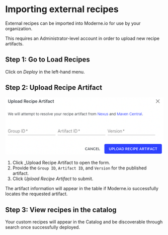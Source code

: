 # Importing external recipes

External recipes can be imported into Moderne.io for use by your organization.

This requires an Administrator-level account in order to upload new recipe artifacts.

## Step 1: Go to Load Recipes

Click on _Deploy_ in the left-hand menu.

## Step 2: Upload Recipe Artifact

![](../.gitbook/assets/deployer-upload-artifact.png)

1. Click \_Upload Recipe Artifact to open the form.
2. Provide the `Group ID`, `Artifact ID`, and `Version` for the published artifact.
3. Click _Upload Recipe Artifact_ to submit.

The artifact information will appear in the table if Moderne.io successfully locates the requested artifact.

## Step 3: View recipes in the catalog

Your custom recipes will appear in the Catalog and be discoverable through search once successfully deployed.
